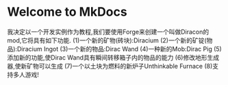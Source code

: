 # Welcome to MkDocs

我决定以一个开发实例作为教程,我们要使用Forge来创建一个叫做Diracon的mod,它将具有如下功能.
(1)一个新的矿物(砖块):Diracium
(2)一个新的矿锭(物品):Diracium Ingot
(3)一个新的物品:Dirac Wand
(4)一种新的Mob:Dirac Pig
(5)添加新的功能,使Dirac Wand具有瞬间转移箱子内的物品的能力
(6)修改地形生成器,使新矿物可以生成
(7)一个以土块为燃料的新炉子Unthinkable Furnace
(8)支持多人游戏!